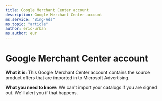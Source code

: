 ```yaml
---
title: Google Merchant Center account
description: Google Merchant Center account
ms.service: "Bing-Ads"
ms.topic: "article"
author: eric-urban
ms.author: eur
---
```


# Google Merchant Center account

**What it is:** This Google Merchant Center account contains the source product offers that are imported in to Microsoft Advertising.

**What you need to know:** We can't import your catalogs if you are signed out. We'll alert you if that happens.


